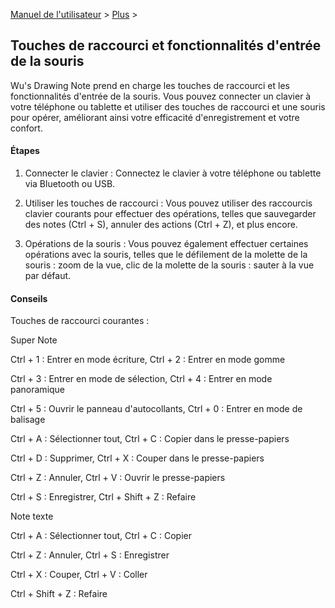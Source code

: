 [Manuel de l'utilisateur](/dragonnest/drawnote/manual/fr) > [Plus](/dragonnest/drawnote/manual/fr/more) >

Touches de raccourci et fonctionnalités d'entrée de la souris
---
Wu's Drawing Note prend en charge les touches de raccourci et les fonctionnalités d'entrée de la souris. Vous pouvez connecter un clavier à votre téléphone ou tablette et utiliser des touches de raccourci et une souris pour opérer, améliorant ainsi votre efficacité d'enregistrement et votre confort.

#### Étapes 

1. Connecter le clavier :
   Connectez le clavier à votre téléphone ou tablette via Bluetooth ou USB.

2. Utiliser les touches de raccourci :
   Vous pouvez utiliser des raccourcis clavier courants pour effectuer des opérations, telles que sauvegarder des notes (Ctrl + S), annuler des actions (Ctrl + Z), et plus encore.

3. Opérations de la souris :
   Vous pouvez également effectuer certaines opérations avec la souris, telles que le défilement de la molette de la souris : zoom de la vue, clic de la molette de la souris : sauter à la vue par défaut.

#### Conseils
Touches de raccourci courantes :

Super Note

Ctrl + 1 : Entrer en mode écriture, Ctrl + 2 : Entrer en mode gomme

Ctrl + 3 : Entrer en mode de sélection, Ctrl + 4 : Entrer en mode panoramique

Ctrl + 5 : Ouvrir le panneau d'autocollants, Ctrl + 0 : Entrer en mode de balisage

Ctrl + A : Sélectionner tout, Ctrl + C : Copier dans le presse-papiers

Ctrl + D : Supprimer, Ctrl + X : Couper dans le presse-papiers

Ctrl + Z : Annuler, Ctrl + V : Ouvrir le presse-papiers

Ctrl + S : Enregistrer, Ctrl + Shift + Z : Refaire

Note texte

Ctrl + A : Sélectionner tout, Ctrl + C : Copier

Ctrl + Z : Annuler, Ctrl + S : Enregistrer

Ctrl + X : Couper, Ctrl + V : Coller

Ctrl + Shift + Z : Refaire